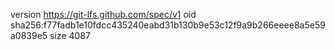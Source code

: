 version https://git-lfs.github.com/spec/v1
oid sha256:f77fadb1e10fdcc435240eabd31b130b9e53c12f9a9b266eeee8a5e59a0839e5
size 4087
